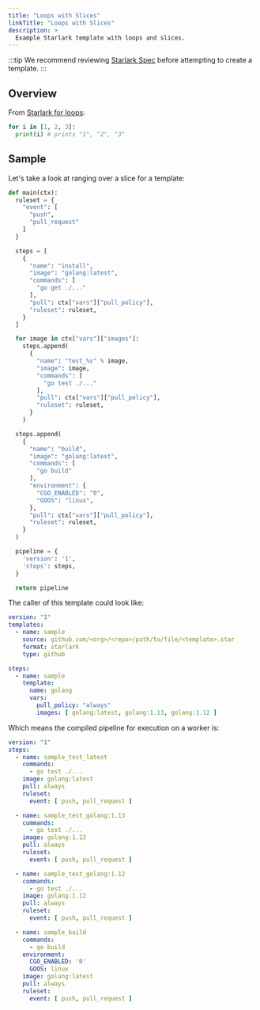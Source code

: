 ```yaml
---
title: "Loops with Slices"
linkTitle: "Loops with Slices"
description: >
  Example Starlark template with loops and slices.
---
```


:::tip
We recommend reviewing [Starlark Spec](https://github.com/bazelbuild/starlark/blob/master/spec.md) before attempting to create a template.
:::

## Overview

From [Starlark for loops](https://github.com/google/starlark-go/blob/master/doc/spec#for-loops):

```python
for i in [1, 2, 3]:
  print(i) # prints "1", "2", "3"
```

## Sample

Let's take a look at ranging over a slice for a template:

```python
def main(ctx):
  ruleset = {
    "event": [
      "push",
      "pull_request"
    ]
  }

  steps = [
    {
      "name": "install",
      "image": "golang:latest",
      "commands": [
        "go get ./..."
      ],
      "pull": ctx["vars"]["pull_policy"],
      "ruleset": ruleset,
    }
  ]

  for image in ctx["vars"]["images"]:
    steps.append(
      {
        "name": "test_%s" % image,
        "image": image,
        "commands": [
          "go test ./..."
        ],
        "pull": ctx["vars"]["pull_policy"],
        "ruleset": ruleset,
      }
    )

  steps.append(
    {
      "name": "build",
      "image": "golang:latest",
      "commands": [
        "go build"
      ],
      "environment": {
        "CGO_ENABLED": "0",
        "GOOS": "linux",
      },
      "pull": ctx["vars"]["pull_policy"],
      "ruleset": ruleset,
    }
  )

  pipeline = {
    'version': '1',
    'steps': steps,
  }

  return pipeline
```

The caller of this template could look like:

```yaml
version: "1"
templates:
  - name: sample
    source: github.com/<org>/<repo>/path/to/file/<template>.star
    format: starlark
    type: github

steps:
  - name: sample
    template:
      name: golang
      vars:
        pull_policy: "always"
        images: [ golang:latest, golang:1.13, golang:1.12 ]
```

Which means the compiled pipeline for execution on a worker is:

```yaml
version: "1"
steps:
  - name: sample_test_latest
    commands:
      - go test ./...
    image: golang:latest
    pull: always
    ruleset:
      event: [ push, pull_request ]

  - name: sample_test_golang:1.13
    commands:
      - go test ./...
    image: golang:1.13
    pull: always
    ruleset:
      event: [ push, pull_request ]

  - name: sample_test_golang:1.12
    commands:
      - go test ./...
    image: golang:1.12
    pull: always
    ruleset:
      event: [ push, pull_request ]

  - name: sample_build
    commands:
      - go build
    environment:
      CGO_ENABLED: '0'
      GOOS: linux
    image: golang:latest
    pull: always
    ruleset:
      event: [ push, pull_request ]
```
